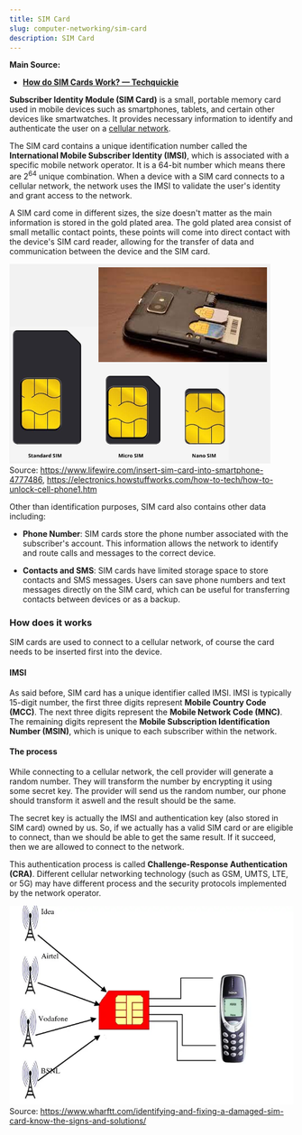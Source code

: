 ```yaml
---
title: SIM Card
slug: computer-networking/sim-card
description: SIM Card
---
```


**Main Source:**

- **[How do SIM Cards Work? — Techquickie](https://youtu.be/GTCAbmjyEvE?si=_oGqSglZ253CuESu)**

**Subscriber Identity Module (SIM Card)** is a small, portable memory card used in mobile devices such as smartphones, tablets, and certain other devices like smartwatches. It provides necessary information to identify and authenticate the user on a [cellular network](/computer-networking/cellular-networking).

The SIM card contains a unique identification number called the **International Mobile Subscriber Identity (IMSI)**, which is associated with a specific mobile network operator. It is a 64-bit number which means there are $2^{64}$ unique combination. When a device with a SIM card connects to a cellular network, the network uses the IMSI to validate the user's identity and grant access to the network.

A SIM card come in different sizes, the size doesn't matter as the main information is stored in the gold plated area. The gold plated area consist of small metallic contact points, these points will come into direct contact with the device's SIM card reader, allowing for the transfer of data and communication between the device and the SIM card.

![Different SIM card size and how it fit in a phone](./sim-card-size-and-phone.png)  
Source: https://www.lifewire.com/insert-sim-card-into-smartphone-4777486, https://electronics.howstuffworks.com/how-to-tech/how-to-unlock-cell-phone1.htm

Other than identification purposes, SIM card also contains other data including:

- **Phone Number**: SIM cards store the phone number associated with the subscriber's account. This information allows the network to identify and route calls and messages to the correct device.

- **Contacts and SMS**: SIM cards have limited storage space to store contacts and SMS messages. Users can save phone numbers and text messages directly on the SIM card, which can be useful for transferring contacts between devices or as a backup.

### How does it works

SIM cards are used to connect to a cellular network, of course the card needs to be inserted first into the device.

#### IMSI

As said before, SIM card has a unique identifier called IMSI. IMSI is typically 15-digit number, the first three digits represent **Mobile Country Code (MCC)**. The next three digits represent the **Mobile Network Code (MNC)**. The remaining digits represent the **Mobile Subscription Identification Number (MSIN)**, which is unique to each subscriber within the network.

#### The process

While connecting to a cellular network, the cell provider will generate a random number. They will transform the number by encrypting it using some secret key. The provider will send us the random number, our phone should transform it aswell and the result should be the same.

The secret key is actually the IMSI and authentication key (also stored in SIM card) owned by us. So, if we actually has a valid SIM card or are eligible to connect, than we should be able to get the same result. If it succeed, then we are allowed to connect to the network.

This authentication process is called **Challenge-Response Authentication (CRA)**. Different cellular networking technology (such as GSM, UMTS, LTE, or 5G) may have different process and the security protocols implemented by the network operator.

![SIM card connection](./sim-card-connection.jpg)  
Source: https://www.wharftt.com/identifying-and-fixing-a-damaged-sim-card-know-the-signs-and-solutions/
